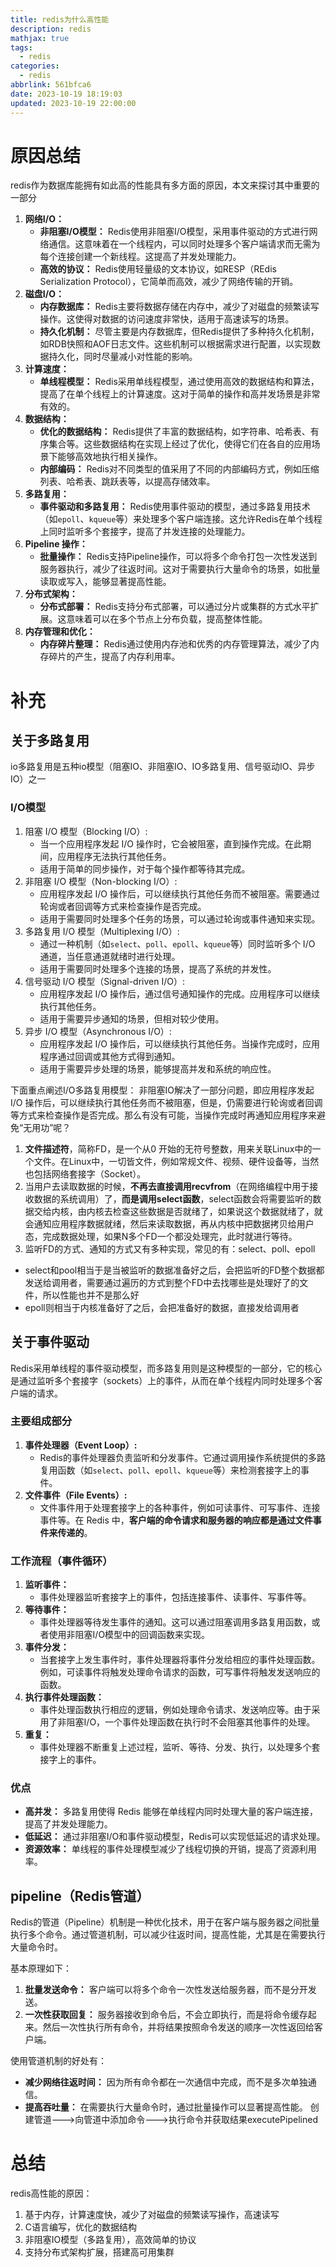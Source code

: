```yaml
---
title: redis为什么高性能
description: redis
mathjax: true
tags:
  - redis
categories:
  - redis
abbrlink: 561bfca6
date: 2023-10-19 18:19:03
updated: 2023-10-19 22:00:00
---
```

# 原因总结
redis作为数据库能拥有如此高的性能具有多方面的原因，本文来探讨其中重要的一部分
1. **网络I/O：**
	- **非阻塞I/O模型：** Redis使用非阻塞I/O模型，采用事件驱动的方式进行网络通信。这意味着在一个线程内，可以同时处理多个客户端请求而无需为每个连接创建一个新线程。这提高了并发处理能力。
	- **高效的协议：** Redis使用轻量级的文本协议，如RESP（REdis Serialization Protocol），它简单而高效，减少了网络传输的开销。
2. **磁盘I/O：**
	- **内存数据库：** Redis主要将数据存储在内存中，减少了对磁盘的频繁读写操作。这使得对数据的访问速度非常快，适用于高速读写的场景。
	- **持久化机制：** 尽管主要是内存数据库，但Redis提供了多种持久化机制，如RDB快照和AOF日志文件。这些机制可以根据需求进行配置，以实现数据持久化，同时尽量减小对性能的影响。
3. **计算速度：**
	- **单线程模型：** Redis采用单线程模型，通过使用高效的数据结构和算法，提高了在单个线程上的计算速度。这对于简单的操作和高并发场景是非常有效的。
4. **数据结构：**
	- **优化的数据结构：** Redis提供了丰富的数据结构，如字符串、哈希表、有序集合等。这些数据结构在实现上经过了优化，使得它们在各自的应用场景下能够高效地执行相关操作。
	- **内部编码：** Redis对不同类型的值采用了不同的内部编码方式，例如压缩列表、哈希表、跳跃表等，以提高存储效率。
5. **多路复用：**
	- **事件驱动和多路复用：** Redis使用事件驱动的模型，通过多路复用技术（如`epoll`、`kqueue`等）来处理多个客户端连接。这允许Redis在单个线程上同时监听多个套接字，提高了并发连接的处理能力。
6. **Pipeline 操作：**
	- **批量操作：** Redis支持Pipeline操作，可以将多个命令打包一次性发送到服务器执行，减少了往返时间。这对于需要执行大量命令的场景，如批量读取或写入，能够显著提高性能。
7. **分布式架构：**
	- **分布式部署：** Redis支持分布式部署，可以通过分片或集群的方式水平扩展。这意味着可以在多个节点上分布负载，提高整体性能。
8. **内存管理和优化：**
	- **内存碎片整理：** Redis通过使用内存池和优秀的内存管理算法，减少了内存碎片的产生，提高了内存利用率。

# 补充
## 关于多路复用
io多路复用是五种io模型（阻塞IO、非阻塞IO、IO多路复用、信号驱动IO、异步IO）之一
### I/O模型
1. 阻塞 I/O 模型（Blocking I/O）:
    - 当一个应用程序发起 I/O 操作时，它会被阻塞，直到操作完成。在此期间，应用程序无法执行其他任务。
    - 适用于简单的同步操作，对于每个操作都等待其完成。
2. 非阻塞 I/O 模型（Non-blocking I/O）:
    - 应用程序发起 I/O 操作后，可以继续执行其他任务而不被阻塞。需要通过轮询或者回调等方式来检查操作是否完成。
    - 适用于需要同时处理多个任务的场景，可以通过轮询或事件通知来实现。
3. 多路复用 I/O 模型（Multiplexing I/O）:
	- 通过一种机制（如`select`、`poll`、`epoll`、`kqueue`等）同时监听多个 I/O 通道，当任意通道就绪时进行处理。
    - 适用于需要同时处理多个连接的场景，提高了系统的并发性。
4. 信号驱动 I/O 模型（Signal-driven I/O）:
    - 应用程序发起 I/O 操作后，通过信号通知操作的完成。应用程序可以继续执行其他任务。
    - 适用于需要异步通知的场景，但相对较少使用。
5. 异步 I/O 模型（Asynchronous I/O）:
    - 应用程序发起 I/O 操作后，可以继续执行其他任务。当操作完成时，应用程序通过回调或其他方式得到通知。
    - 适用于需要异步处理的场景，能够提高并发和系统的响应性。

下面重点阐述I/O多路复用模型：
非阻塞IO解决了一部分问题，即应用程序发起 I/O 操作后，可以继续执行其他任务而不被阻塞，但是，仍需要进行轮询或者回调等方式来检查操作是否完成。那么有没有可能，当操作完成时再通知应用程序来避免“无用功”呢？
1. **文件描述符**，简称FD，是一个从0 开始的无符号整数，用来关联Linux中的一个文件。在Linux中，一切皆文件，例如常规文件、视频、硬件设备等，当然也包括网络套接字（Socket）。
2. 当用户去读取数据的时候，**不再去直接调用recvfrom**（在网络编程中用于接收数据的系统调用）了，**而是调用select函数**，select函数会将需要监听的数据交给内核，由内核去检查这些数据是否就绪了，如果说这个数据就绪了，就会通知应用程序数据就绪，然后来读取数据，再从内核中把数据拷贝给用户态，完成数据处理，如果N多个FD一个都没处理完，此时就进行等待。
3. 监听FD的方式、通知的方式又有多种实现，常见的有：select、poll、epoll
- select和pool相当于是当被监听的数据准备好之后，会把监听的FD整个数据都发送给调用者，需要通过遍历的方式到整个FD中去找哪些是处理好了的文件，所以性能也并不是那么好
- epoll则相当于内核准备好了之后，会把准备好的数据，直接发给调用者
## 关于事件驱动
Redis采用单线程的事件驱动模型，而多路复用则是这种模型的一部分，它的核心是通过监听多个套接字（sockets）上的事件，从而在单个线程内同时处理多个客户端的请求。
### 主要组成部分
1. **事件处理器（Event Loop）:**
    - Redis的事件处理器负责监听和分发事件。它通过调用操作系统提供的多路复用函数（如`select`、`poll`、`epoll`、`kqueue`等）来检测套接字上的事件。
2. **文件事件（File Events）:**
    - 文件事件用于处理套接字上的各种事件，例如可读事件、可写事件、连接事件等。在 Redis 中，**客户端的命令请求和服务器的响应都是通过文件事件来传递的**。
### 工作流程（事件循环）
1. **监听事件：**
    - 事件处理器监听套接字上的事件，包括连接事件、读事件、写事件等。
2. **等待事件：**
    - 事件处理器等待发生事件的通知。这可以通过阻塞调用多路复用函数，或者使用非阻塞I/O模型中的回调函数来实现。
3. **事件分发：**
    - 当套接字上发生事件时，事件处理器将事件分发给相应的事件处理函数。例如，可读事件将触发处理命令请求的函数，可写事件将触发发送响应的函数。
4. **执行事件处理函数：**
    - 事件处理函数执行相应的逻辑，例如处理命令请求、发送响应等。由于采用了非阻塞I/O，一个事件处理函数在执行时不会阻塞其他事件的处理。
5. **重复：**
    - 事件处理器不断重复上述过程，监听、等待、分发、执行，以处理多个套接字上的事件。
### 优点
- **高并发：** 多路复用使得 Redis 能够在单线程内同时处理大量的客户端连接，提高了并发处理能力。
- **低延迟：** 通过非阻塞I/O和事件驱动模型，Redis可以实现低延迟的请求处理。
- **资源效率：** 单线程的事件处理模型减少了线程切换的开销，提高了资源利用率。
## pipeline（Redis管道）
Redis的管道（Pipeline）机制是一种优化技术，用于在客户端与服务器之间批量执行多个命令。通过管道机制，可以减少往返时间，提高性能，尤其是在需要执行大量命令时。

基本原理如下：
1. **批量发送命令：** 客户端可以将多个命令一次性发送给服务器，而不是分开发送。
2. **一次性获取回复：** 服务器接收到命令后，不会立即执行，而是将命令缓存起来。然后一次性执行所有命令，并将结果按照命令发送的顺序一次性返回给客户端。

使用管道机制的好处有：
- **减少网络往返时间：** 因为所有命令都在一次通信中完成，而不是多次单独通信。
- **提高吞吐量：** 在需要执行大量命令时，通过批量操作可以显著提高性能。
创建管道--->向管道中添加命令--->执行命令并获取结果executePipelined

# 总结
redis高性能的原因：
1. 基于内存，计算速度快，减少了对磁盘的频繁读写操作，高速读写
2. C语言编写，优化的数据结构
3. 非阻塞IO模型（多路复用），高效简单的协议
4. 支持分布式架构扩展，搭建高可用集群